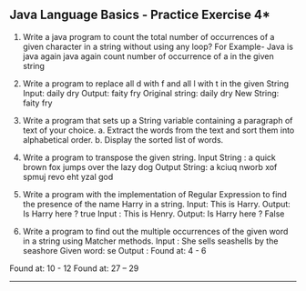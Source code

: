 **********Java Language Basics - Practice Exercise 4***********
----------------------------------------------------------------------------------------------------

1. Write a java program to count the total number of occurrences of a given character in a string
without using any loop?
For Example- Java is java again java again count number of occurrence of a in the given string

2. Write a program to replace all d with f and all l with t in the given String
Input: daily dry
Output: faity fry
Original string: daily dry
New String: faity fry

3. Write a program that sets up a String variable containing a paragraph of text of your choice.
a. Extract the words from the text and sort them into alphabetical order.
b. Display the sorted list of words.

4. Write a program to transpose the given string.
Input String : a quick brown fox jumps over the lazy dog
Output String: a kciuq nworb xof spmuj revo eht yzal god

5. Write a program with the implementation of Regular Expression to find the presence of the name
Harry in a string.
Input: This is Harry.
Output: Is Harry here ? true
Input : This is Henry.
Output: Is Harry here ? False

6. Write a program to find out the multiple occurrences of the given word in a string using Matcher
methods.
Input : She sells seashells by the seashore
Given word: se
Output :
Found at: 4 - 6

Found at: 10 - 12
Found at: 27 – 29



-------------------------------------------------------------------------------------------------------------------------------------
